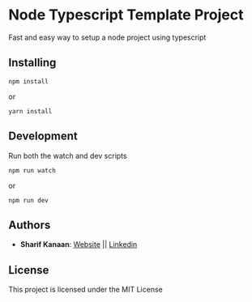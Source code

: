 # Node Typescript Template Project

Fast and easy way to setup a node project using typescript

## Installing

```
npm install
```

or

```
yarn install
```

## Development

Run both the watch and dev scripts

```
npm run watch
```

or

```
npm run dev
```

## Authors

- **Sharif Kanaan**: [Website](https://sharif.thekanaan.com) || [Linkedin](https://www.linkedin.com/in/sharifkanaan/)

## License

This project is licensed under the MIT License
